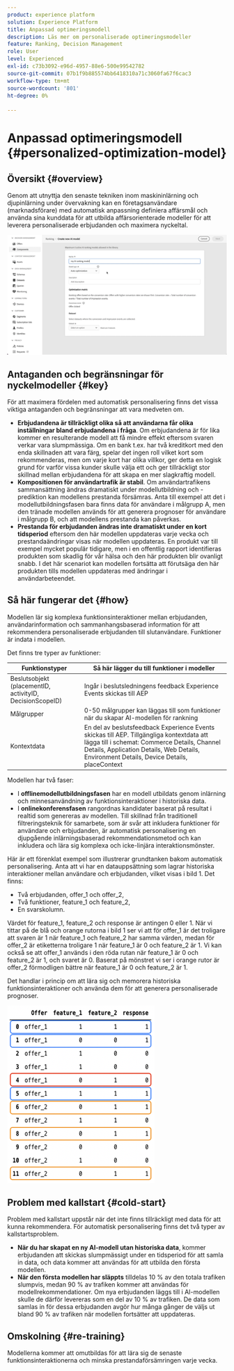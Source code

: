 ```yaml
---
product: experience platform
solution: Experience Platform
title: Anpassad optimeringsmodell
description: Läs mer om personaliserade optimeringsmodeller
feature: Ranking, Decision Management
role: User
level: Experienced
exl-id: c73b3092-e96d-4957-88e6-500e99542782
source-git-commit: 07b1f9b885574bb6418310a71c3060fa67f6cac3
workflow-type: tm+mt
source-wordcount: '801'
ht-degree: 0%

---
```


# Anpassad optimeringsmodell {#personalized-optimization-model}

## Översikt {#overview}

Genom att utnyttja den senaste tekniken inom maskininlärning och djupinlärning under övervakning kan en företagsanvändare (marknadsförare) med automatisk anpassning definiera affärsmål och använda sina kunddata för att utbilda affärsorienterade modeller för att leverera personaliserade erbjudanden och maximera nyckeltal.

![](../../rn/assets/do-not-localize/ai-ranking.gif)

## Antaganden och begränsningar för nyckelmodeller {#key}

För att maximera fördelen med automatisk personalisering finns det vissa viktiga antaganden och begränsningar att vara medveten om.

* **Erbjudandena är tillräckligt olika så att användarna får olika inställningar bland erbjudandena i fråga**. Om erbjudandena är för lika kommer en resulterande modell att få mindre effekt eftersom svaren verkar vara slumpmässiga.
Om en bank t.ex. har två kreditkort med den enda skillnaden att vara färg, spelar det ingen roll vilket kort som rekommenderas, men om varje kort har olika villkor, ger detta en logisk grund för varför vissa kunder skulle välja ett och ger tillräckligt stor skillnad mellan erbjudandena för att skapa en mer slagkraftig modell.
* **Kompositionen för användartrafik är stabil**. Om användartrafikens sammansättning ändras dramatiskt under modellutbildning och -prediktion kan modellens prestanda försämras. Anta till exempel att det i modellutbildningsfasen bara finns data för användare i målgrupp A, men den tränade modellen används för att generera prognoser för användare i målgrupp B, och att modellens prestanda kan påverkas.
* **Prestanda för erbjudanden ändras inte dramatiskt under en kort tidsperiod** eftersom den här modellen uppdateras varje vecka och prestandaändringar visas när modellen uppdateras. En produkt var till exempel mycket populär tidigare, men i en offentlig rapport identifieras produkten som skadlig för vår hälsa och den här produkten blir ovanligt snabb. I det här scenariot kan modellen fortsätta att förutsäga den här produkten tills modellen uppdateras med ändringar i användarbeteendet.

## Så här fungerar det {#how}

Modellen lär sig komplexa funktionsinteraktioner mellan erbjudanden, användarinformation och sammanhangsbaserad information för att rekommendera personaliserade erbjudanden till slutanvändare. Funktioner är indata i modellen.

Det finns tre typer av funktioner:

| Funktionstyper | Så här lägger du till funktioner i modeller |
|--------------|----------------------------|
| Beslutsobjekt (placementID, activityID, DecisionScopeID) | Ingår i beslutsledningens feedback Experience Events skickas till AEP |
| Målgrupper | 0-50 målgrupper kan läggas till som funktioner när du skapar AI-modellen för rankning |
| Kontextdata | En del av beslutsfeedback Experience Events skickas till AEP. Tillgängliga kontextdata att lägga till i schemat: Commerce Details, Channel Details, Application Details, Web Details, Environment Details, Device Details, placeContext |

Modellen har två faser:

* I **offlinemodellutbildningsfasen** har en modell utbildats genom inlärning och minnesanvändning av funktionsinteraktioner i historiska data.
* I **onlinekonferensfasen** rangordnas kandidater baserat på resultat i realtid som genereras av modellen. Till skillnad från traditionell filtreringsteknik för samarbete, som är svår att inkludera funktioner för användare och erbjudanden, är automatisk personalisering en djupgående inlärningsbaserad rekommendationsmetod och kan inkludera och lära sig komplexa och icke-linjära interaktionsmönster.

Här är ett förenklat exempel som illustrerar grundtanken bakom automatisk personalisering. Anta att vi har en datauppsättning som lagrar historiska interaktioner mellan användare och erbjudanden, vilket visas i bild 1. Det finns:
* Två erbjudanden, offer_1 och offer_2,
* Två funktioner, feature_1 och feature_2,
* En svarskolumn.

Värdet för feature_1, feature_2 och response är antingen 0 eller 1. När vi tittar på de blå och orange rutorna i bild 1 ser vi att för offer_1 är det troligare att svaren är 1 när feature_1 och feature_2 har samma värden, medan för offer_2 är etiketterna troligare 1 när feature_1 är 0 och feature_2 är 1. Vi kan också se att offer_1 används i den röda rutan när feature_1 är 0 och feature_2 är 1, och svaret är 0. Baserat på mönstret vi ser i orange rutor är offer_2 förmodligen bättre när feature_1 är 0 och feature_2 är 1.

Det handlar i princip om att lära sig och memorera historiska funktionsinteraktioner och använda dem för att generera personaliserade prognoser.

![](../assets/perso-ranking-schema.png)

## Problem med kallstart {#cold-start}

Problem med kallstart uppstår när det inte finns tillräckligt med data för att kunna rekommendera. För automatisk personalisering finns det två typer av kallstartsproblem.

* **När du har skapat en ny AI-modell utan historiska data**, kommer erbjudanden att skickas slumpmässigt under en tidsperiod för att samla in data, och data kommer att användas för att utbilda den första modellen.
* **När den första modellen har släppts** tilldelas 10 % av den totala trafiken slumpvis, medan 90 % av trafiken kommer att användas för modellrekommendationer. Om nya erbjudanden läggs till i AI-modellen skulle de därför levereras som en del av 10 % av trafiken. De data som samlas in för dessa erbjudanden avgör hur många gånger de väljs ut bland 90 % av trafiken när modellen fortsätter att uppdateras.

## Omskolning {#re-training}

Modellerna kommer att omutbildas för att lära sig de senaste funktionsinteraktionerna och minska prestandaförsämringen varje vecka.
